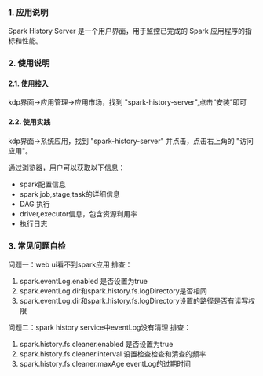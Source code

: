 ### 1. 应用说明

Spark History Server 是一个用户界面，用于监控已完成的 Spark 应用程序的指标和性能。

### 2. 使用说明

#### 2.1. 使用接入

kdp界面->应用管理->应用市场，找到 "spark-history-server",点击“安装”即可

#### 2.2. 使用实践

kdp界面->系统应用，找到 "spark-history-server" 并点击，点击右上角的 "访问应用"。

通过浏览器，用户可以获取以下信息：
- spark配置信息
- spark job,stage,task的详细信息
- DAG 执行
- driver,executor信息，包含资源利用率
- 执行日志

### 3. 常见问题自检
问题一：web ui看不到spark应用
排查：
1. spark.eventLog.enabled 是否设置为true
2. spark.eventLog.dir和spark.history.fs.logDirectory是否相同
3. spark.eventLog.dir和spark.history.fs.logDirectory设置的路径是否有读写权限

问题二：spark history service中eventLog没有清理
排查：
1. spark.history.fs.cleaner.enabled 是否设置为true
2. spark.history.fs.cleaner.interval 设置检查检查和清查的频率
3. spark.history.fs.cleaner.maxAge eventLog的过期时间

